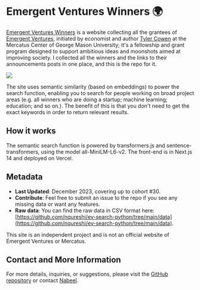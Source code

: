 # Emergent Ventures Winners 🌍

[Emergent Ventures Winners](https://evwinners.org) is a website collecting all the grantees of [Emergent Ventures](https://www.mercatus.org/emergent-ventures), initiated by economist and author [Tyler Cowen](https://en.wikipedia.org/wiki/Tyler_Cowen) at the Mercatus Center of George Mason University; it's a fellowship and grant program designed to support ambitious ideas and moonshots aimed at improving society. I collected all the winners and the links to their announcements posts in one place, and this is the repo for it.

![](https://github.com/nqureshi/ev-winners/blob/main/public/ev-winners-recording.gif)

The site uses semantic similarity (based on embeddings) to power the search function, enabling you to search for people working on broad project areas (e.g. all winners who are doing a startup; machine learning; education; and so on.). The benefit of this is that you don't need to get the exact keywords in order to return relevant results.

## How it works

The semantic search function is powered by transformers.js and sentence-transformers, using the model all-MiniLM-L6-v2. The front-end is in Next.js 14 and deployed on Vercel.

## Metadata

- **Last Updated**: December 2023, covering up to cohort #30.
- **Contribute**: Feel free to submit an issue to the repo if you see any missing data or want any features.
- **Raw data**: You can find the raw data in CSV format here: [https://github.com/nqureshi/ev-search-python/tree/main/data](https://github.com/nqureshi/ev-search-python/tree/main/data).

This site is an independent project and is not an official website of Emergent Ventures or Mercatus.

## Contact and More Information

For more details, inquiries, or suggestions, please visit the [GitHub repository](#) or contact [Nabeel](https://nabeelqu.co).